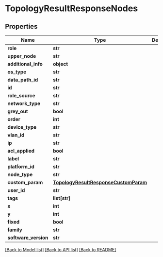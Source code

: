 # TopologyResultResponseNodes

## Properties
Name | Type | Description | Notes
------------ | ------------- | ------------- | -------------
**role** | **str** |  | [optional] 
**upper_node** | **str** |  | [optional] 
**additional_info** | **object** |  | [optional] 
**os_type** | **str** |  | [optional] 
**data_path_id** | **str** |  | [optional] 
**id** | **str** |  | [optional] 
**role_source** | **str** |  | [optional] 
**network_type** | **str** |  | [optional] 
**grey_out** | **bool** |  | [optional] 
**order** | **int** |  | [optional] 
**device_type** | **str** |  | [optional] 
**vlan_id** | **str** |  | [optional] 
**ip** | **str** |  | [optional] 
**acl_applied** | **bool** |  | [optional] 
**label** | **str** |  | [optional] 
**platform_id** | **str** |  | [optional] 
**node_type** | **str** |  | [optional] 
**custom_param** | [**TopologyResultResponseCustomParam**](TopologyResultResponseCustomParam.md) |  | [optional] 
**user_id** | **str** |  | [optional] 
**tags** | **list[str]** |  | [optional] 
**x** | **int** |  | [optional] 
**y** | **int** |  | [optional] 
**fixed** | **bool** |  | [optional] 
**family** | **str** |  | [optional] 
**software_version** | **str** |  | [optional] 

[[Back to Model list]](../README.md#documentation-for-models) [[Back to API list]](../README.md#documentation-for-api-endpoints) [[Back to README]](../README.md)


